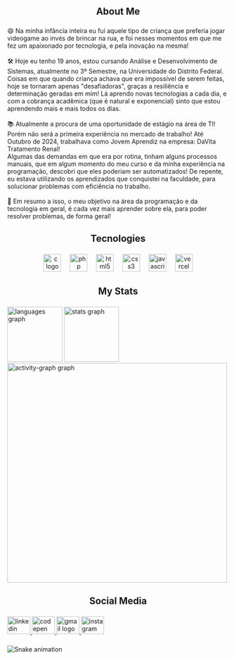 <h2 align="center">About Me</h2>

###

<p align="left">😄 Na minha infância inteira eu fui  aquele tipo de criança que preferia jogar videogame ao invés de brincar na rua, e foi nesses momentos em que me fez um apaixonado por tecnologia, e pela inovação na mesma!<br><br>🛠 Hoje eu tenho 19 anos, estou cursando Análise e Desenvolvimento de Sistemas, atualmente no 3º Semestre, na Universidade do Distrito Federal. Coisas em que quando criança achava que era impossível de serem feitas, hoje se tornaram apenas "desafiadoras", graças a resiliência e determinação geradas em mim! Lá aprendo novas tecnologias a cada dia, e com a cobrança acadêmica (que é natural e exponencial) sinto que estou aprendendo mais e mais todos os dias.<br><br>📚 Atualmente a procura de uma oportunidade de estágio na área de TI! Porém não será a primeira experiência no mercado de trabalho! Até Outubro de 2024, trabalhava como Jovem Aprendiz na empresa: DaVita Tratamento Renal!<br>Algumas das demandas em que era por rotina, tinham alguns processos manuais, que em algum momento do meu curso e da minha experiência  na programação, descobri que eles poderiam ser automatizados! De repente, eu estava utilizando os aprendizados que conquistei na faculdade, para solucionar problemas com eficiência no trabalho.<br><br>🤩 Em resumo a isso, o meu objetivo na área da programação e da tecnologia em geral, é cada vez mais aprender sobre ela, para poder resolver problemas, de forma geral!</p>

###

<h2 align="center">Tecnologies</h2>

###

<div align="center">
  <img src="https://cdn.jsdelivr.net/gh/devicons/devicon/icons/c/c-plain.svg" height="40" alt="c logo"  />
  <img width="12" />
  <img src="https://cdn.jsdelivr.net/gh/devicons/devicon/icons/php/php-original.svg" height="40" alt="php logo"  />
  <img width="12" />
  <img src="https://cdn.jsdelivr.net/gh/devicons/devicon/icons/html5/html5-plain-wordmark.svg" height="40" alt="html5 logo"  />
  <img width="12" />
  <img src="https://cdn.jsdelivr.net/gh/devicons/devicon/icons/css3/css3-plain-wordmark.svg" height="40" alt="css3 logo"  />
  <img width="12" />
  <img src="https://cdn.jsdelivr.net/gh/devicons/devicon/icons/javascript/javascript-plain.svg" height="40" alt="javascript logo"  />
  <img width="12" />
  <img src="https://skillicons.dev/icons?i=vercel" height="40" alt="vercel logo"  />
</div>

###

<h2 align="center">My Stats</h2>

###

<div align="left">
  <img src="https://github-readme-stats.vercel.app/api/top-langs?username=gzinn061&locale=pt-br&hide_title=false&layout=compact&card_width=320&langs_count=5&theme=tokyonight&hide_border=true&order=2" height="125" alt="languages graph"  />
  <img src="https://github-readme-stats.vercel.app/api?username=gzinn061&hide_title=false&hide_rank=false&show_icons=true&include_all_commits=true&count_private=true&disable_animations=false&theme=tokyonight&locale=pt-br&hide_border=true&order=1&custom_title=Estat%C3%ADsticas%20do%20meu%20GitHub" height="125" alt="stats graph"  />
  <img src="https://github-readme-activity-graph.vercel.app/graph?username=gzinn061&radius=6&theme=tokyo-night&area=true&order=5&bg_color=white&title_color=fff&hide_border=true&custom_title=Minhas%20Contribui%C3%A7%C3%B5es" height="500" alt="activity-graph graph"  />
</div>

###

<h2 align="center">Social Media</h2>

###

<div align="left">
  <a href="https://www.linkedin.com/in/guilherme-martinss/" target="_blank">
    <img src="https://raw.githubusercontent.com/maurodesouza/profile-readme-generator/master/src/assets/icons/social/linkedin/default.svg" width="52" height="40" alt="linkedin logo"  />
  </a>
  <a href="https://codepen.io/Gzinn061" target="_blank">
    <img src="https://raw.githubusercontent.com/maurodesouza/profile-readme-generator/master/src/assets/icons/social/codepen/default.svg" width="52" height="40" alt="codepen logo"  />
  </a>
  <a href="https://mail.google.com/mail/" target="_blank">
    <img src="https://raw.githubusercontent.com/maurodesouza/profile-readme-generator/master/src/assets/icons/social/gmail/default.svg" width="52" height="40" alt="gmail logo"  />
  </a>
  <a href="https://www.instagram.com/g.m4rtinss._/" target="_blank">
    <img src="https://raw.githubusercontent.com/maurodesouza/profile-readme-generator/master/src/assets/icons/social/instagram/default.svg" width="52" height="40" alt="instagram logo"  />
  </a>
</div>

###

<img src="https://raw.githubusercontent.com/gzinn061/gzinn061/output/snake.svg" alt="Snake animation" />

###

<!--
**Gzinn061/Gzinn061** is a ✨ _special_ ✨ repository because its `README.md` (this file) appears on your GitHub profile.

Here are some ideas to get you started:

- 🔭 I’m currently working on ...
- 🌱 I’m currently learning ...
- 👯 I’m looking to collaborate on ...
- 🤔 I’m looking for help with ...
- 💬 Ask me about ...
- 📫 How to reach me: ...
- 😄 Pronouns: ...
- ⚡ Fun fact: ...
-->
